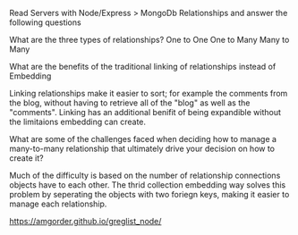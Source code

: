 Read Servers with Node/Express > MongoDb Relationships and answer the following questions

What are the three types of relationships?
One to One
One to Many
Many to Many

What are the benefits of the traditional linking of relationships instead of Embedding

Linking relationships make it easier to sort; for example the comments from the blog, without having to retrieve all of the "blog" as well as the "comments". Linking has an additional benifit of being expandible without the limitaions embedding can create.


What are some of the challenges faced when deciding how to manage a many-to-many relationship that ultimately drive your decision on how to create it?

Much of the difficulty is based on the number of relationship connections objects have to each other. The thrid collection embedding way solves this problem by seperating the objects with two foriegn keys, making it easier to manage each relationship.


 https://amgorder.github.io/greglist_node/